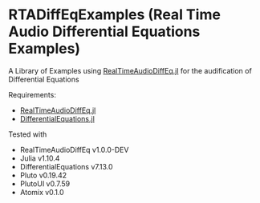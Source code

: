 # RTADiffEqExamples (Real Time Audio Differential Equations Examples)
A Library of Examples using [RealTimeAudioDiffEq.jl](https://github.com/antonioortegabrook/RealTimeAudioDiffEq.jl) for the audification of Differential Equations

Requirements:
- [RealTimeAudioDiffEq.jl](https://github.com/antonioortegabrook/RealTimeAudioDiffEq.jl)
- [DifferentialEquations.jl](https://github.com/SciML/DifferentialEquations.jl)


Tested with
- RealTimeAudioDiffEq v1.0.0-DEV
- Julia v1.10.4
- DifferentialEquations v7.13.0
- Pluto v0.19.42
- PlutoUI v0.7.59
- Atomix v0.1.0
